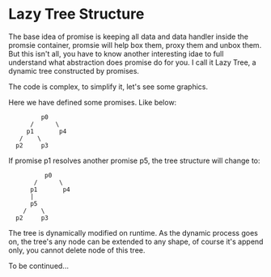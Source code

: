 # Lazy Tree Structure

The base idea of promise is keeping all data and data handler inside the promsie container,
promsie will help box them, proxy them and unbox them. But this isn't all, you have to know
another interesting idae to full understand what abstraction does promise do for you. I call
it Lazy Tree, a dynamic tree constructed by promises.

The code is complex, to simplify it, let's see some graphics.

Here we have defined some promises. Like below:

```
         p0
      /      \
     p1       p4
   /    \
  p2     p3
```

If promise p1 resolves another promise p5, the tree structure will change to:

```
          p0
       /      \
      p1       p4
      |
      p5
    /    \
  p2     p3
```

The tree is dynamically modified on runtime. As the dynamic process goes on,
the tree's any node can be extended to any shape, of course it's append only,
you cannot delete node of this tree.

To be continued...